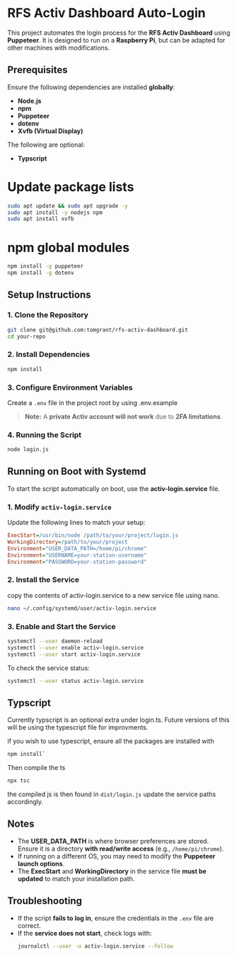 # RFS Activ Dashboard Auto-Login

This project automates the login process for the **RFS Activ Dashboard** using **Puppeteer**. It is designed to run on a **Raspberry Pi**, but can be adapted for other machines with modifications.

## Prerequisites

Ensure the following dependencies are installed **globally**:
- **Node.js**
- **npm**
- **Puppeteer**
- **dotenv**
- **Xvfb (Virtual Display)**

The following are optional:
- **Typscript**

# Update package lists
```sh
sudo apt update && sudo apt upgrade -y
sudo apt install -y nodejs npm
sudo apt install xvfb
```

# npm global modules
```sh
npm install -g puppeteer
npm install -g dotenv
```

## Setup Instructions

### 1. Clone the Repository
```sh
git clone git@github.com:tomgrant/rfs-activ-dashboard.git
cd your-repo
```

### 2. Install Dependencies
```sh
npm install
```

### 3. Configure Environment Variables
Create a `.env` file in the project root by using .env.example

> **Note:** A **private Activ account will not work** due to **2FA limitations**.

### 4. Running the Script
```sh
node login.js
```

## Running on Boot with Systemd
To start the script automatically on boot, use the **activ-login.service** file.

### 1. Modify `activ-login.service`
Update the following lines to match your setup:
```ini
ExecStart=/usr/bin/node /path/to/your/project/login.js
WorkingDirectory=/path/to/your/project
Environment="USER_DATA_PATH=/home/pi/chrome"
Environment="USERNAME=your-station-username"
Environment="PASSWORD=your-station-password"
```

### 2. Install the Service
copy the contents of activ-login.service to a new service file using nano.

```sh
nano ~/.config/systemd/user/activ-login.service
```

### 3. Enable and Start the Service
```sh
systemctl --user daemon-reload
systemctl --user enable activ-login.service
systemctl --user start activ-login.service
```

To check the service status:
```sh
systemctl --user status activ-login.service
```

## Typscript
Currently typscript is an optional extra under login.ts. Future versions of this will be using the typescript file for improvments.

if you wish to use typescript, ensure all the packages are installed with 

```sh
npm install` 
```

Then compile the ts
```sh
npx tsc
```

the compiled js is then found in `dist/login.js` update the service paths accordingly.

## Notes
- The **USER_DATA_PATH** is where browser preferences are stored. Ensure it is a directory **with read/write access** (e.g., `/home/pi/chrome`).
- If running on a different OS, you may need to modify the **Puppeteer launch options**.
- The **ExecStart** and **WorkingDirectory** in the service file **must be updated** to match your installation path.

## Troubleshooting
- If the script **fails to log in**, ensure the credentials in the `.env` file are correct.
- If the **service does not start**, check logs with:
  ```sh
  journalctl --user -u activ-login.service --follow
  ```

